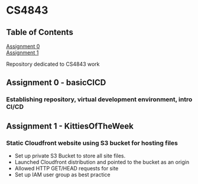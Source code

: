 # CS4843
## Table of Contents
[Assignment 0](https://github.com/ReedOlm/CS4843#assignment-0---basiccicd)</br>
[Assignment 1](https://github.com/ReedOlm/CS4843#assignment-1---kittiesoftheweek)

Repository dedicated to CS4843 work

## Assignment 0 - basicCICD
### Establishing repository, virtual development environment, intro CI/CD

## Assignment 1 - KittiesOfTheWeek
### Static Cloudfront website using S3 bucket for hosting files
<ul>
  <li>Set up private S3 Bucket to store all site files.</li>
  <li>Launched Cloudfront distribution and pointed to the bucket as an origin</li>
  <li>Allowed HTTP GET/HEAD requests for site</li>
  <li>Set up IAM user group as best practice</li>
</ul>
